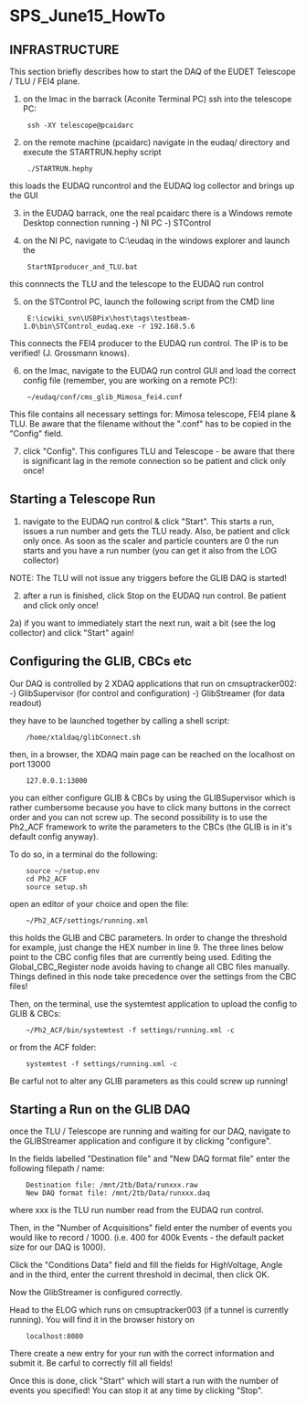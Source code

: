 # SPS_June15_HowTo

## INFRASTRUCTURE

This section briefly describes how to start the DAQ of the EUDET Telescope / TLU / FEI4 plane.

1) on the Imac in the barrack (Aconite Terminal PC) ssh into the telescope PC:

        ssh -XY telescope@pcaidarc

2) on the remote machine (pcaidarc) navigate in the eudaq/ directory and execute the STARTRUN.hephy script

        ./STARTRUN.hephy

this loads the EUDAQ runcontrol and the EUDAQ log collector and brings up the GUI

3) in the EUDAQ barrack, one the real pcaidarc there is a Windows remote Desktop connection running
        -) NI PC
        -) STControl

4) on the NI PC, navigate to C:\eudaq in the windows explorer and launch the 

        StartNIproducer_and_TLU.bat

this connnects the TLU and the telescope to the EUDAQ run control

5) on the STControl PC, launch the following script from the CMD line

        E:\icwiki_svn\USBPix\host\tags\testbeam-1.0\bin\STControl_eudaq.exe -r 192.168.5.6

This connects the FEI4 producer to the EUDAQ run control. The IP is to be verified! (J. Grossmann knows). 

6) on the Imac, navigate to the EUDAQ run control GUI and load the correct config file (remember, you are working on a remote PC!):

        ~/eudaq/conf/cms_glib_Mimosa_fei4.conf

This file contains all necessary settings for: Mimosa telescope, FEI4 plane & TLU. Be aware that the filename without the ".conf" has to be copied in the "Config" field.

7) click "Config". This configures TLU and Telescope - be aware that there is significant lag in the remote connection so be patient and click only once!


## Starting a Telescope Run

1) navigate to the EUDAQ run control & click "Start". This starts a run, issues a run number and gets the TLU ready. Also, be patient and click only once. As soon as the scaler and particle counters are 0 the run starts and you have a run number (you can get it also from the LOG collector)

NOTE: The TLU will not issue any triggers before the GLIB DAQ is started!

2) after a run is finished, click Stop on the EUDAQ run control. Be patient and click only once!

2a) if you want to immediately start the next run, wait a bit (see the log collector) and click "Start" again!


## Configuring the GLIB, CBCs etc

Our DAQ is controlled by 2 XDAQ applications that run on cmsuptracker002:
    -) GlibSupervisor (for control and configuration)
    -) GlibStreamer (for data readout)

they have to be launched together by calling a shell script:

        /home/xtaldaq/glibConnect.sh

then, in a browser, the XDAQ main page can be reached on the localhost on port 13000

        127.0.0.1:13000

you can either configure GLIB & CBCs by using the GLIBSupervisor which is rather cumbersome because you have to click many buttons in the correct order and you can not screw up. The second possibility is to use the Ph2_ACF framework to write the parameters to the CBCs (the GLIB is in it's default config anyway). 

To do so, in a terminal do the following:

        source ~/setup.env
        cd Ph2_ACF
        source setup.sh

open an editor of your choice and open the file:

        ~/Ph2_ACF/settings/running.xml

this holds the GLIB and CBC parameters. In order to change the threshold for example, just change the HEX number in line 9. The three lines below point to the CBC config files that are currently being used. Editing the Global_CBC_Register node avoids having to change all CBC files manually. Things defined in this node take precedence over the settings from the CBC files!

Then, on the terminal, use the systemtest application to upload the config to GLIB & CBCs:

        ~/Ph2_ACF/bin/systemtest -f settings/running.xml -c

or from the ACF folder:

        systemtest -f settings/running.xml -c

Be carful not to alter any GLIB parameters as this could screw up running!

## Starting a Run on the GLIB DAQ

once the TLU / Telescope are running and waiting for our DAQ, navigate to the GLIBStreamer application and configure it by clicking "configure".

In the fields labelled "Destination file" and "New DAQ format file" enter the following filepath / name:

        Destination file: /mnt/2tb/Data/runxxx.raw
        New DAQ format file: /mnt/2tb/Data/runxxx.daq

where xxx is the TLU run number read from the EUDAQ run control.

Then, in the "Number of Acquisitions" field enter the number of events you would like to record / 1000. (i.e. 400 for 400k Events - the default packet size for our DAQ is 1000).

Click the "Conditions Data" field and fill the fields for HighVoltage, Angle and in the third, enter the current threshold in decimal, then click OK. 

Now the GlibStreamer is configured correctly.

Head to the ELOG which runs on cmsuptracker003 (if a tunnel is currently running). You will find it in the browser history on 

        localhost:8080

There create a new entry for your run with the correct information and submit it. Be carful to correctly fill all fields!

Once this is done, click "Start" which will start a run with the number of events you specified! You can stop it at any time by clicking "Stop".

